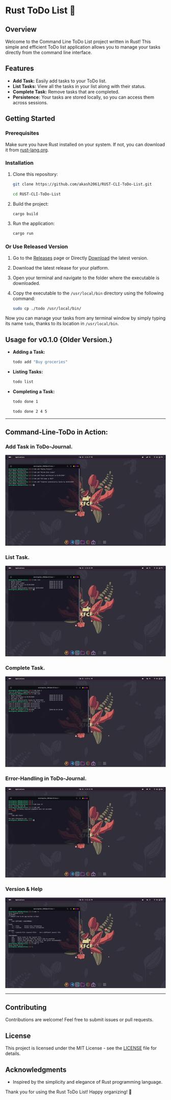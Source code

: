 # Rust ToDo List 🦀

## Overview
Welcome to the Command Line ToDo List project written in Rust! This simple and efficient ToDo list application allows you to manage your tasks directly from the command line interface.

## Features
- **Add Task:** Easily add tasks to your ToDo list.
- **List Tasks:** View all the tasks in your list along with their status.
- **Complete Task:** Remove tasks that are completed.
- **Persistence:** Your tasks are stored locally, so you can access them across sessions.

## Getting Started
### Prerequisites
Make sure you have Rust installed on your system. If not, you can download it from [rust-lang.org](https://www.rust-lang.org/).

### Installation
1. Clone this repository:
    ```bash
    git clone https://github.com/akash2061/RUST-CLI-ToDo-List.git
    ```
    ```bash
    cd RUST-CLI-ToDo-List
    ```

2. Build the project:
    ```bash
    cargo build
    ```

3. Run the application:
    ```bash
    cargo run
    ```

### Or Use Released Version

1. Go to the [Releases](https://github.com/akash2061/RUST-CLI-ToDo-List/releases) page or Directly [Download](https://github.com/akash2061/RUST-CLI-ToDo-List/releases/download/v0.1.0/todo) the latest version.
2. Download the latest release for your platform.
3. Open your terminal and navigate to the folder where the executable is downloaded.
4. Copy the executable to the `/usr/local/bin` directory using the following command:

    ```bash
    sudo cp ./todo /usr/local/bin/
    ```


Now you can manage your tasks from any terminal window by simply typing its name `todo`, thanks to its location in `/usr/local/bin`.

## Usage for v0.1.0 {Older Version.}
- **Adding a Task:**
    ```bash
    todo add "Buy groceries"
    ```

- **Listing Tasks:**
    ```bash
    todo list
    ```

- **Completing a Task:**
    ```bash
    todo done 1
    ```
    ```bash
    todo done 2 4 5
    ```

<hr>

## Command-Line-ToDo in Action:

### Add Task in ToDo-Journal.
![Add-Task](img/Add.png)

### List Task.
![List-Task](img/List.png)

### Complete Task.
![Done-Task](img/Done.png)

### Error-Handling in ToDo-Journal.
![Error-Handling](img/Error_Handling.png)

### Version & Help
![Version & Help](img/Version_Help.png)

<hr>

## Contributing
Contributions are welcome! Feel free to submit issues or pull requests.

## License
This project is licensed under the MIT License - see the [LICENSE](LICENSE) file for details.

## Acknowledgments
- Inspired by the simplicity and elegance of Rust programming language.

Thank you for using the Rust ToDo List! Happy organizing! 🚀
